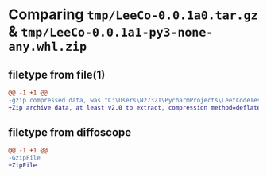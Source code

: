 # Comparing `tmp/LeeCo-0.0.1a0.tar.gz` & `tmp/LeeCo-0.0.1a1-py3-none-any.whl.zip`

## filetype from file(1)

```diff
@@ -1 +1 @@
-gzip compressed data, was "C:\Users\N27321\PycharmProjects\LeetCodeTestcaseHelper\dist\.tmp-ijmbwsua\LeeCo-0.0.1a0.tar", last modified: Tue Apr 23 10:29:45 2024, max compression
+Zip archive data, at least v2.0 to extract, compression method=deflate
```

## filetype from diffoscope

```diff
@@ -1 +1 @@
-GzipFile
+ZipFile
```

